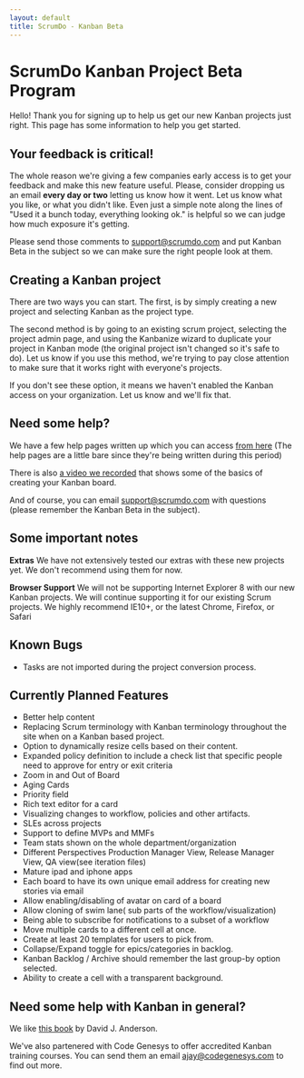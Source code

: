 ```yaml
---
layout: default
title: ScrumDo - Kanban Beta
---
```


# ScrumDo Kanban Project Beta Program

Hello!  Thank you for signing up to help us get our new Kanban projects just right.  This page has some information to help you get started.

## Your feedback is critical!

The whole reason we're giving a few companies early access is to get your feedback and make this new feature useful.  Please, consider dropping us an email **every day or two** letting us know how it went.  Let us know what you like, or what you didn't like.  Even just a simple note along the lines of "Used it a bunch today, everything looking ok." is helpful so we can judge how much exposure it's getting.

Please send those comments to [support@scrumdo.com](mailto:support@scrumdo.com) and put Kanban Beta in the subject so we can make sure the right people look at them.

## Creating a Kanban project

There are two ways you can start.  The first, is by simply creating a new project and selecting Kanban as the project type.

The second method is by going to an existing scrum project, selecting the project admin page, and using the Kanbanize wizard to duplicate your project in Kanban mode (the original project isn't changed so it's safe to do).  Let us know if you use this method, we're trying to pay close attention to make sure that it works right with everyone's projects.

If you don't see these option, it means we haven't enabled the Kanban access on your organization.  Let us know and we'll fix that.

## Need some help?

We have a few help pages written up which you can access [from here](http://content.scrumdo.com/help/) (The help pages are a little bare since they're being written during this period)

There is also [a video we recorded](http://www.youtube.com/watch?v=JCKz9lSCqjk) that shows some of the basics of creating your Kanban board.  

And of course, you can email [support@scrumdo.com](mailto:support@scrumdo.com) with questions (please remember the Kanban Beta in the subject).

## Some important notes

**Extras** We have not extensively tested our extras with these new projects yet.  We don't recommend using them for now.

**Browser Support** We will not be supporting Internet Explorer 8 with our new Kanban projects.  We will continue supporting it for our existing Scrum projects.  We highly recommend IE10+, or the latest Chrome, Firefox, or Safari

## Known Bugs

* Tasks are not imported during the project conversion process.

## Currently Planned Features

* Better help content
* Replacing Scrum terminology with Kanban terminology throughout the site when on a Kanban based project.
* Option to dynamically resize cells based on their content.
* Expanded policy definition to include a check list that specific people need to approve for entry or exit criteria
* Zoom in and Out of Board
* Aging Cards
* Priority field
* Rich text editor for a card
* Visualizing changes to workflow, policies and other artifacts.
* SLEs across projects
* Support to define MVPs and MMFs
* Team stats shown on the whole department/organization 
* Different Perspectives Production Manager View, Release Manager View, QA view(see iteration files)
* Mature ipad and iphone apps
* Each board to have its own unique email address for creating new stories via email
* Allow enabling/disabling of avatar on card of a board
* Allow cloning of swim lane( sub parts of the workflow/visualization)
* Being able to subscribe for notifications to a subset of a workflow
* Move multiple cards to a different cell at once.
* Create at least 20 templates for users to pick from.
* Collapse/Expand toggle  for epics/categories in backlog. 
* Kanban Backlog / Archive should remember the last group-by option selected.
* Ability to create a cell with a transparent background.

## Need some help with Kanban in general?

We like [this book](http://www.amazon.com/Kanban-Successful-Evolutionary-Technology-Business/dp/0984521402/ref=sr_1_1?ie=UTF8&qid=1386339589&sr=8-1&keywords=kanban) by David J. Anderson.

We've also partenered with Code Genesys to offer accredited Kanban training courses.  You can send them an email [ajay@codegenesys.com](mailto:ajay@codegenesys.com) to find out more.

